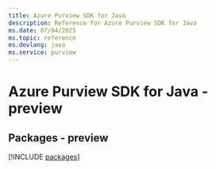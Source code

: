 ```yaml
---
title: Azure Purview SDK for Java
description: Reference for Azure Purview SDK for Java
ms.date: 07/04/2025
ms.topic: reference
ms.devlang: java
ms.service: purview
---
```

# Azure Purview SDK for Java - preview
## Packages - preview
[!INCLUDE [packages](purview-index.md)]